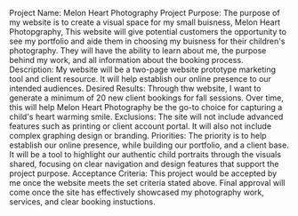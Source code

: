 Project Name: Melon Heart Photography
Project Purpose: The purpose of my website is to create a visual space for my small buisness, Melon Heart Photopgraphy, This website will give potential customers the opportunity to see my portfolio and aide them in choosing my buisness for their children's photography. They will have the ability to learn about me, the purpose behind my work, and all information about the booking process.
Description: My website will be a two-page website prototype marketing tool and client resource. It will help establish our online presence to our intended audiences.
Desired Results: Through thw website, I want to generate a minimum of 20 new client bookings for fall sessions. Over time, this will help Melon Heart Photography be the go-to choice for capturing a child's heart warming smile.
Exclusions: The site will not include advanced features such as printing or client account portal. It will also not include complex graphing design or branding.
Priorities: The priority is to help establish our online presence, while building our portfolio, and a client base. It will be a tool to highlight our authentic child portraits through the visuals shared, focusing on clear navigation and design features that support the project purpose.
Acceptance Criteria: This project would be accepted by me once the website meets the set criteria stated above. Final approval will come once the site has effectively showcased my photography work, services, and clear booking instuctions.
